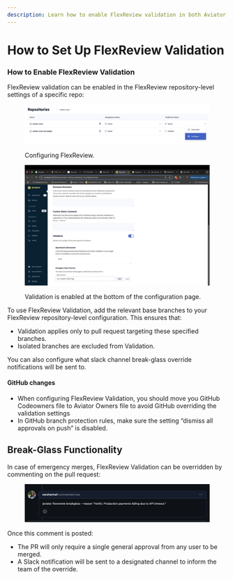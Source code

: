 ```yaml
---
description: Learn how to enable FlexReview validation in both Aviator and GitHub.
---
```


# How to Set Up FlexReview Validation

### **How to Enable FlexReview Validation**

FlexReview validation can be enabled in the FlexReview repository-level settings of a specific repo:

<figure><img src="../../.gitbook/assets/image (9).png" alt=""><figcaption><p>Configuring FlexReview.</p></figcaption></figure>

<figure><img src="../../.gitbook/assets/B4AB223B-1CF5-4AB7-B4EF-10B142360A34.jpeg" alt=""><figcaption><p>Validation is enabled at the bottom of the configuration page.</p></figcaption></figure>

To use FlexReview Validation, add the relevant base branches to your FlexReview repository-level configuration. This ensures that:

* Validation applies only to pull request targeting these specified branches.
* Isolated branches are excluded from Validation.

You can also configure what slack channel break-glass override notifications will be sent to.

#### GitHub changes

* When configuring FlexReview Validation, you should move you GitHub Codeowners file to Aviator Owners file to avoid GitHub overriding the validation settings
* In GitHub branch protection rules, make sure the setting “dismiss all approvals on push” is disabled.

## **Break-Glass Functionality**

In case of emergency merges, FlexReview Validation can be overridden by commenting on the pull request:

<figure><img src="../../.gitbook/assets/A2C4DE91-93CD-480C-A553-13C6CD86AA19.jpeg" alt=""><figcaption></figcaption></figure>

Once this comment is posted:

* The PR will only require a single general approval from any user to be merged.
* A Slack notification will be sent to a designated channel to inform the team of the override.
